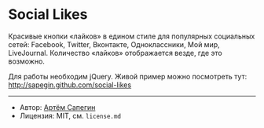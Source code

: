 Social Likes
============

Красивые кнопки «лайков» в едином стиле для популярных социальных сетей:
Facebook, Twitter, Вконтакте, Одноклассники, Мой мир, LiveJournal. Количество «лайков» отображается везде, где это возможно.

Для работы необходим jQuery. Живой пример можно посмотреть тут: http://sapegin.github.com/social-likes

---
- Автор: [Артём Сапегин](http://github.com/sapegin)
- Лицензия: MIT, см. `license.md`
